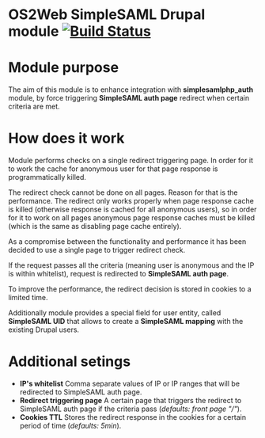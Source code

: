 # OS2Web SimpleSAML Drupal module  [![Build Status](https://travis-ci.org/OS2web/os2web_simplesaml.svg?branch=8.x)](https://travis-ci.org/OS2web/os2web_simplesaml)

# Module purpose

The aim of this module is to enhance integration with **simplesamlphp_auth** module, by force triggering **SimpleSAML auth page** redirect when certain criteria are met. 

# How does it work

Module performs checks on a single redirect triggering page. In order for it to work the cache for anonymous user for that page response is programmatically killed.

The redirect check cannot be done on all pages. Reason for that is the performance. The redirect only works properly when page response cache is killed (otherwise response is cached for all anonymous users), so in order for it to work on all pages anonymous page response caches must be killed (which is the same as disabling page cache entirely).

As a compromise between the functionality and performance it has been decided to use a single page to trigger redirect check.

If the request passes all the criteria (meaning user is anonymous and the IP is within whitelist), request is redirected to **SimpleSAML auth page**.

To improve the performance, the redirect decision is stored in cookies to a limited time.

Additionally module provides a special field for user entity, called **SimpleSAML UID** that allows to create a **SimpleSAML mapping** with the existing Drupal users.

# Additional setings

- **IP's whitelist**
Comma separate values of IP or IP ranges that will be redirected to SimpleSAML auth page. 
- **Redirect triggering page**
A certain page that triggers the redirect to SimpleSAML auth page if the criteria pass (_defaults: front page "/"_).
- **Cookies TTL**
Stores the redirect response in the cookies for a certain period of time (_defaults: 5min_).

